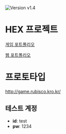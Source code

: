 ![Version v1.4][version-shield]

# HEX 프로젝트

[게임 포트폴리오](/portfolio/game_storyboard.pdf)

[웹 포트폴리오](/portfolio/web_storyboard.pdf)

# 프로토타입
http://game.rubisco.kro.kr/

[version-shield]: https://img.shields.io/badge/version-v1.0.0_alpha-orange.svg

## 테스트 계정
- **id**: test
- **pw**: 1234
